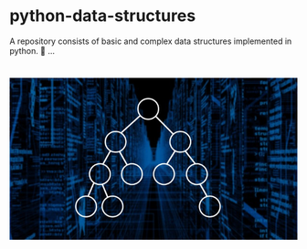 # python-data-structures
A repository consists of basic and complex data structures implemented in python. 🐍 ...

#
<p align="center">
  <img src="./data_structures.jpg" alt="Data structures"/>
</p>

